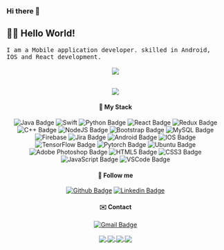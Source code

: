 ### Hi there 👋

<!--
**StavanAdhyaru/StavanAdhyaru** is a ✨ _special_ ✨ repository because its `README.md` (this file) appears on your GitHub profile.

Here are some ideas to get you started:

- 🔭 I’m currently working on ...
- 🌱 I’m currently learning ...
- 👯 I’m looking to collaborate on ...
- 🤔 I’m looking for help with ...
- 💬 Ask me about ...
- 📫 How to reach me: ...
- 😄 Pronouns: ...
- ⚡ Fun fact: ...
-->



## :man_technologist: Hello World! 
<samp>
 I am a Mobile application developer. skilled in Android, IOS and React development.
</samp><br>
   
<center>
  
 <div align="center"> <br>
<img src="https://komarev.com/ghpvc/?username=stavanadhyaru&&style=flat-square" align="center" />
</div>    <br>  

![](https://github-readme-stats.vercel.app/api?username=stavanadhyaru&show_icons=true&line_height=25&theme=radical)
 
#### :rocket: My Stack

![Java Badge](https://img.shields.io/badge/-Java-ED8B00?style=flat&logo=java&logoColor=white)
![Swift](https://img.shields.io/badge/-Swift-red)
![Python Badge](https://img.shields.io/badge/-Python-306998?style=flat&logo=python&logoColor=white)
![React Badge](https://img.shields.io/badge/-React-20232A?style=flat&logo=react&logoColor=white)
![Redux Badge](https://img.shields.io/badge/-Redux-593D88?style=flat&logo=redux&logoColor=white)
![C++ Badge](https://img.shields.io/badge/-C++-00599C?style=flat&logo=c%2B%2B&logoColor=white)
![NodeJS Badge](https://img.shields.io/badge/-NodeJS-43853D?style=flat&logo=node.js&logoColor=white)
![Bootstrap Badge](https://img.shields.io/badge/-Bootstrap-563D7C?style=flat&logo=bootstrap&logoColor=white)
![MySQL Badge](https://img.shields.io/badge/-MySQL-4479A1?style=flat&logo=mysql&logoColor=white)
![Firebase](https://img.shields.io/badge/-Firebase-green)
![Jira Badge](https://img.shields.io/badge/-Jira-4479A1?style=flat&logo=jira&logoColor=white)
![Android Badge](https://img.shields.io/badge/-Android-3DDC84?style=flat&logo=android&logoColor=white)
![IOS Badge](https://img.shields.io/badge/-IOS-blue)
![TensorFlow Badge](https://img.shields.io/badge/-TensorFlow-FF6F00?style=flat&logo=TensorFlow&logoColor=white)
![Pytorch Badge](https://img.shields.io/badge/-Pytorch-EE4C2C?style=flat&logo=Pytorch&logoColor=white)
![Ubuntu Badge](https://img.shields.io/badge/-Ubuntu-E95420?style=flat&logo=ubuntu&logoColor=white)
![Adobe Photoshop Badge](https://img.shields.io/badge/-Photoshop-26C9FF?style=flat&logo=adobe-photoshop&logoColor=white)
![HTML5 Badge](https://img.shields.io/badge/-HTML5-E34F26?style=flat&logo=html5&logoColor=white)
![CSS3 Badge](https://img.shields.io/badge/-CSS3-1572B6?style=flat&logo=css3&logoColor=white)
![JavaScript Badge](https://img.shields.io/badge/-JavaScript-yellow?style=flat&logo=javascript&logoColor=white)
![VSCode Badge](https://img.shields.io/badge/-VSCode-007ACC?style=flat&logo=visual-studio-code&logoColor=white)




#### :link: Follow me
<a href="https://github.com/stavanadhyaru" target="_blank">![Github Badge](https://img.shields.io/badge/-Github-000?style=flat&logo=Github&logoColor=white)</a>
<a href="https://www.linkedin.com/in/stavan-adhyaru" target="_blank">![Linkedin Badge](https://img.shields.io/badge/-LinkedIn-blue?style=flat&logo=Linkedin&logoColor=white)</a>

#### :envelope: Contact
 
<a href="mailto:stavanadhyaru@gmail.com" target="_blank">![Gmail Badge](https://img.shields.io/badge/-Gmail-c14438?style=flat&logo=Gmail&logoColor=white)</a>

<a href="https://github.com/stavanadhyaru/woo">
  <img align="center" src="https://github-readme-stats.vercel.app/api/pin/?username=stavanadhyaru&repo=woo&theme=radical" />
</a>
<a href="https://github.com/stavanadhyaru/career-portal">
  <img align="center" src="https://github-readme-stats.vercel.app/api/pin/?username=stavanadhyaru&repo=career-portal&theme=radical" />
</a>
<a href="https://github.com/stavanadhyaru/convers">
  <img align="center" src="https://github-readme-stats.vercel.app/api/pin/?username=stavanadhyaru&repo=convers&theme=radical" />
</a>
<a href="https://github.com/stavanadhyaru/stavanadhyaru.github.io">
  <img align="center" src="https://github-readme-stats.vercel.app/api/pin/?username=stavanadhyaru&repo=stavanadhyaru.github.io&theme=radical" />
</a>
<br>
</center>
